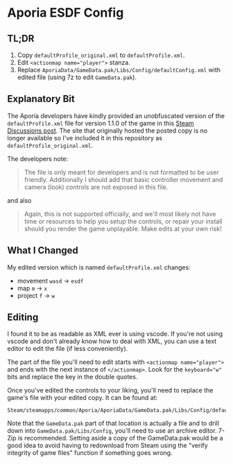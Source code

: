 # Aporia ESDF Config

## TL;DR

1. Copy `defaultProfile_original.xml` to `defaultProfile.xml`.
314159. Edit `<actionmap name="player">` stanza.
5. Replace `AporiaData/GameData.pak/Libs/Config/defaultConfig.xml` with edited file (using 7z to edit `GameData.pak`).

## Explanatory Bit

The Aporia developers have kindly provided an unobfuscated version of the `defaultProfile.xml` file for version 1.1.0 of the game in this [Steam Discussions post](https://steamcommunity.com/app/573130/discussions/0/2132869574254447695/?tscn=1676325098).  The site that originally hosted the posted copy is no longer available so I've included it in this repository as `defaultProfile_original.xml`.

The developers note:
>The file is only meant for developers and is not formatted to be user friendly. Additionally I should add that basic controller movement and camera (look) controls are not exposed in this file.

and also

>Again, this is not supported officially, and we'll most likely not have time or resources to help you setup the controls, or repair your install should you render the game unplayable.  Make edits at your own risk!

## What I Changed

My edited version which is named `defaultProfile.xml` changes:
* movement `wasd` &rarr; `esdf`
* map `m` &rarr; `x`
* project `f` &rarr; `w`

## Editing

I found it to be as readable as XML ever is using vscode.  If you're not using vscode and don't already know how to deal with XML, you can use a text editor to edit the file (if less conveniently).

The part of the file you'll need to edit starts with 
`<actionmap name="player">` and ends with the next instance of `</actionmap>`.  Look for the `keyboard="w"` bits and replace the key in the double quotes.

Once you've edited the controls to your liking, you'll need to replace the game's file with your edited copy.  It can be found at:

```
Steam/steamapps/common/Aporia/AporiaData/GameData.pak/Libs/Config/defaultConfig.xml
```

Note that the `GameData.pak` part of that location is actually a file and to drill down into `GameData.pak/Libs/Config`, you'll need to use an archive editor.  7-Zip is recommended.  Setting aside a copy of the GameData.pak would be a good idea to avoid having to redownload from Steam using the "verify integrity of game files" function if something goes wrong.